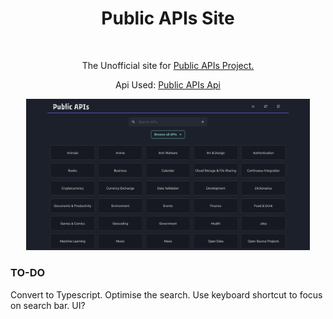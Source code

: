<div align="center">
    <h1>Public APIs Site</h1>
</div>

<br />

<div align="center">
    <p>The Unofficial site for <a href="https://github.com/public-apis/public-apis/">Public APIs Project.</a></p>
  <p>Api Used: <a href="https://github.com/davemachado/public-api">Public APIs Api</a></p>
</div>

<div align="center">
<img src="public/HomePage.png" alt="Home Page" width="90%"/>
</div>


### TO-DO
 
Convert to Typescript.
Optimise the search.
Use keyboard shortcut to focus on search bar.
UI?
